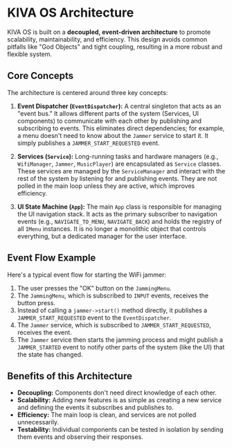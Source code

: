 
# KIVA OS Architecture

KIVA OS is built on a **decoupled, event-driven architecture** to promote scalability, maintainability, and efficiency. This design avoids common pitfalls like "God Objects" and tight coupling, resulting in a more robust and flexible system.

## Core Concepts

The architecture is centered around three key concepts:

1.  **Event Dispatcher (`EventDispatcher`):** A central singleton that acts as an "event bus." It allows different parts of the system (Services, UI components) to communicate with each other by publishing and subscribing to events. This eliminates direct dependencies; for example, a menu doesn't need to know about the `Jammer` service to start it. It simply publishes a `JAMMER_START_REQUESTED` event.

2.  **Services (`Service`):** Long-running tasks and hardware managers (e.g., `WifiManager`, `Jammer`, `MusicPlayer`) are encapsulated as `Service` classes. These services are managed by the `ServiceManager` and interact with the rest of the system by listening for and publishing events. They are not polled in the main loop unless they are active, which improves efficiency.

3.  **UI State Machine (`App`):** The main `App` class is responsible for managing the UI navigation stack. It acts as the primary subscriber to navigation events (e.g., `NAVIGATE_TO_MENU`, `NAVIGATE_BACK`) and holds the registry of all `IMenu` instances. It is no longer a monolithic object that controls everything, but a dedicated manager for the user interface.

## Event Flow Example

Here's a typical event flow for starting the WiFi jammer:

1.  The user presses the "OK" button on the `JammingMenu`.
2.  The `JammingMenu`, which is subscribed to `INPUT` events, receives the button press.
3.  Instead of calling a `jammer->start()` method directly, it publishes a `JAMMER_START_REQUESTED` event to the `EventDispatcher`.
4.  The `Jammer` service, which is subscribed to `JAMMER_START_REQUESTED`, receives the event.
5.  The `Jammer` service then starts the jamming process and might publish a `JAMMER_STARTED` event to notify other parts of the system (like the UI) that the state has changed.

## Benefits of this Architecture

-   **Decoupling:** Components don't need direct knowledge of each other.
-   **Scalability:** Adding new features is as simple as creating a new service and defining the events it subscribes and publishes to.
-   **Efficiency:** The main loop is clean, and services are not polled unnecessarily.
-   **Testability:** Individual components can be tested in isolation by sending them events and observing their responses.
